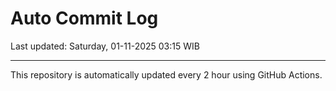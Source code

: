 # Auto Commit Log

Last updated: Saturday, 01-11-2025 03:15 WIB

---

This repository is automatically updated every 2 hour using GitHub Actions.
